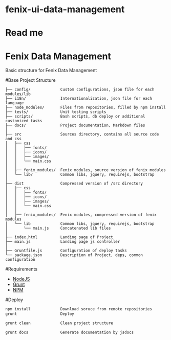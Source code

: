 # fenix-ui-data-management
Read me
=======
Fenix Data Management
=======
Basic structure for Fenix Data Management

#Base Project Structure

```
├── config/             Custom configurations, json file for each modules/lib
├── i18n/               Internationalization, json file for each language
├── node_modules/       Files from repositories, filled by npm install
├── tests/              Unit testing scripts
├── scripts/            Bash scripts, db deploy or additional customized tasks
├── docs/               Project documentation, Markdown files
│  
├── src                 Sources directory, contains all source code and css
│   ├── css
│   │   ├── fonts/
│   │   ├── icons/
│   │   ├── images/
│   │   └── main.css
│   │  
│   ├── fenix_modules/  Fenix modules, source version of fenix modules
│   └── lib/            Common libs, jquery, requirejs, bootstrap
│  
├── dist                Compressed version of /src directory
│   ├── css
│   │   ├── fonts/
│   │   ├── icons/
│   │   ├── images/
│   │   └── main.css
│   │  
│   ├── fenix_modules/  Fenix modules, compressed version of fenix modules
│   └── lib             Common libs, jquery, requirejs, bootstrap
│       └── main.js     Concatenated lib files
│  
├── index.html          Landing page of Project
├── main.js             Landing page js controller
│  
├── Gruntfile.js        Configuration of deploy tasks
└── package.json        Description of Project, deps, common configuration

```

#Requirements

* [NodeJS](http://nodejs.org/)
* [Grunt](http://gruntjs.com/)
* [NPM](https://npmjs.org/)


#Deploy

```bash
npm install             Download soruce from remote repositories
grunt                   Deploy

grunt clean             Clean project structure

grunt docs              Generate documentation by jsdocs

```